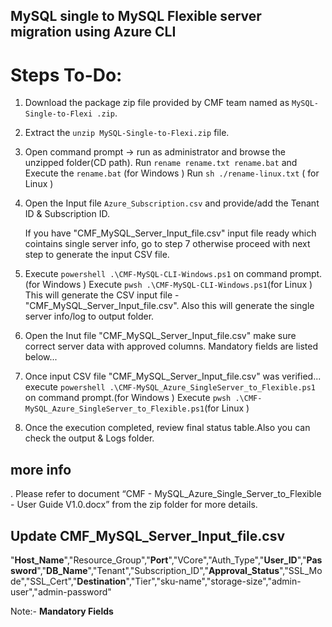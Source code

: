 ## MySQL single to MySQL Flexible server migration using Azure CLI
# Steps To-Do:

1.	Download the package zip file provided by CMF team named as `MySQL-Single-to-Flexi .zip`.

2.	Extract the `unzip MySQL-Single-to-Flexi.zip` file.

3.	Open command prompt -> run as administrator and browse the unzipped folder(CD path).
	Run `rename rename.txt rename.bat` and Execute the `rename.bat` (for Windows )
	Run `sh ./rename-linux.txt` ( for Linux )

4.	Open the Input file `Azure_Subscription.csv` and provide/add the Tenant ID & Subscription ID.

	If you have "CMF_MySQL_Server_Input_file.csv" input file ready which cointains single server info, go to step 7 
	otherwise proceed with next step to generate the input CSV file.

5. 	Execute `powershell .\CMF-MySQL-CLI-Windows.ps1` on command prompt.(for Windows )
	Execute `pwsh .\CMF-MySQL-CLI-Windows.ps1`(for Linux )
	This will generate the CSV input file - "CMF_MySQL_Server_Input_file.csv".
	Also this will generate the single server info/log to output folder.
   	
6. 	Open the Inut file "CMF_MySQL_Server_Input_file.csv" make sure correct server data with approved columns. 
   	Mandatory fields are listed below...
	
7. 	Once input CSV file "CMF_MySQL_Server_Input_file.csv" was verified...
	execute  `powershell .\CMF-MySQL_Azure_SingleServer_to_Flexible.ps1` on command prompt.(for Windows )
	Execute `pwsh .\CMF-MySQL_Azure_SingleServer_to_Flexible.ps1`(for Linux )

8.	Once the execution completed, review final status table.Also you can check the output & Logs folder.

## more info
. Please refer to document “CMF - MySQL_Azure_Single_Server_to_Flexible - User Guide V1.0.docx” from the zip folder for more details.

## Update CMF_MySQL_Server_Input_file.csv 

"**Host_Name**","Resource_Group","**Port**","VCore","Auth_Type","**User_ID**","**Password**","**DB_Name**","Tenant","Subscription_ID","**Approval_Status**","SSL_Mode","SSL_Cert","**Destination**","Tier","sku-name","storage-size","admin-user","admin-password"

 Note:- **Mandatory Fields** 


